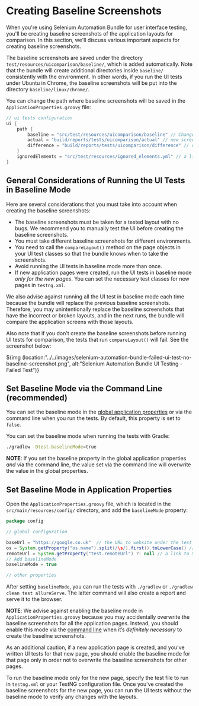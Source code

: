 # Creating Baseline Screenshots

When you're using Selenium Automation Bundle for user interface testing, you'll be creating baseline screenshots of the
application layouts for comparison. In this section, we'll discuss various important aspects for creating baseline
screenshots.

The baseline screenshots are saved under the directory `test/resources/uicomparison/baseline/`, which is added
automatically. Note that the bundle will create additional directories inside `baseline/` consistently with the
environment. In other words, if you run the UI tests under Ubuntu in Chrome, the baseline screenshots will be put into
the directory `baseline/linux/chrome/`.

You can change the path where baseline screenshots will be saved in the `ApplicationProperties.groovy` file:

```groovy
// ui tests configuration
ui {
    path {
        baseline = "src/test/resources/uicomparison/baseline" // Change the path for baseline screenshots if necessary
        actual = "build/reports/tests/uicomparison/actual" // new screenshots
        difference = "build/reports/tests/uicomparison/difference" // diff images
    }
    ignoredElements = "src/test/resources/ignored_elements.yml" // a list of ignored elements for page objects
}
```

## General Considerations of Running the UI Tests in Baseline Mode

Here are several considerations that you must take into account when creating the baseline screenshots:

* The baseline screenshots must be taken for a tested layout with no bugs. We recommend you to manually test the UI
before creating the baseline screenshots.
* You must take different baseline screenshots for different environments.
* You need to call the `compareLayout()` method on the page objects in your UI test classes so that the bundle knows
when to take the screenshots.
* Avoid running the UI tests in baseline mode more than once.
* If new application pages were created, run the UI tests in baseline mode _only for the new pages_. You can set the
necessary test classes for new pages in `testng.xml`.

We also advise against running all the UI test in baseline mode each time because the bundle will replace the previous
baseline screenshots. Therefore, you may unintentionally replace the baseline screenshots that have the incorrect or
broken layouts, and in the next runs, the bundle will compare the application screens with those layouts.

Also note that if you don't create the baseline screenshots before running UI tests for comparison, the tests that run
`compareLayout()` will fail. See the screenshot below:

${img (location:"../../images/selenium-automation-bundle-failed-ui-test-no-baseline-screenshot.png",
        alt:"Selenium Automation Bundle UI Testing - Failed Test")}

## Set Baseline Mode via the Command Line (recommended)

You can set the baseline mode in the [global application properties](#set-baseline-mode-in-application-properties) or
via the command line when you run the tests. By default, this property is set to `false`.

You can set the baseline mode when running the tests with Gradle:

```bash
./gradlew -Dtest.baselineMode=true
```

**NOTE**: If you set the baseline property in the global application properties _and_ via the command line, the value
set via the command line will overwrite the value in the global properties.

## Set Baseline Mode in Application Properties

Open the `ApplicationProperties.groovy` file, which is located in the `src/main/resources/config/` directory, and add
the `baselineMode` property:

```groovy
package config

// global configuration

baseUrl = "https://google.co.uk"  // the URL to website under the test
os = System.getProperty("os.name").split(/\s/).first().toLowerCase() // OS identifier to configure environment
remoteUrl = System.getProperty("test.remoteUrl") ?: null // a link to Selenium Grid
// Add baselineMode
baselineMode = true

// other properties
```

After setting `baselineMode`, you can run the tests with `./gradlew` or `./gradlew clean test allureServe`. The latter
command will also create a report and serve it to the browser.

**NOTE**: We advise against enabling the baseline mode in `ApplicationProperties.groovy` because you may accidentally
overwrite the baseline screenshots for all the application pages. Instead, you should enable this mode via the
[command line](#set-baselinemode-via-the-command-line) when it’s _definitely necessary_ to create the baseline
screenshots.

As an additional caution, if a new application page is created, and you've written UI tests for that new page, you
should enable the baseline mode for that page only in order not to overwrite the baseline screenshots for other pages.

To run the baseline mode only for the new page, specify the test file to run in `testng.xml` or your TestNG
configuration file. Once you've created the baseline screenshots for the new page, you can run the UI tests without the
baseline mode to verify any changes with the layouts.